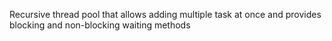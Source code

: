 Recursive thread pool that allows adding multiple task at once and provides blocking and non-blocking waiting methods
